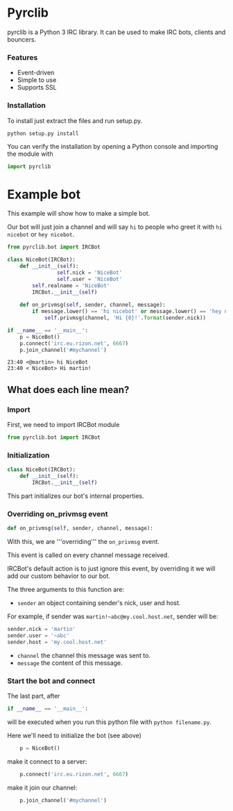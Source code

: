 # Pyrclib #

pyrclib is a Python 3 IRC library. It can be used to make IRC bots, clients and bouncers.

### Features ###

* Event-driven
* Simple to use
* Supports SSL 

### Installation ###

To install just extract the files and run setup.py.

```python setup.py install```

You can verify the installation by opening a Python console and importing the module with

```python
import pyrclib
```

# Example bot #

This example will show how to make a simple bot.

Our bot will just join a channel and will say `hi` to people who greet it with `hi nicebot` or `hey nicebot`.

```python
from pyrclib.bot import IRCBot

class NiceBot(IRCBot):
	def __init__(self):
                self.nick = 'NiceBot'
                self.user = 'NiceBot'
		self.realname = 'NiceBot'
		IRCBot.__init__(self)
	
	def on_privmsg(self, sender, channel, message):
		if message.lower() == 'hi nicebot' or message.lower() == 'hey nicebot':
			self.privmsg(channel, 'Hi {0}!'.format(sender.nick))

if __name__ == '__main__':
	p = NiceBot()
	p.connect('irc.eu.rizon.net', 6667)
	p.join_channel('#mychannel')
```

```
23:40 <@martin> hi NiceBot
23:40 < NiceBot> Hi martin!
```

## What does each line mean? ##

### Import ###

First, we need to import IRCBot module
```python
from pyrclib.bot import IRCBot
```

### Initialization ###

```python
class NiceBot(IRCBot):
	def __init__(self):
		IRCBot.__init__(self)
```

This part initializes our bot's internal properties.


### Overriding on_privmsg event ###

```python
def on_privmsg(self, sender, channel, message):
```

With this, we are '''overriding''' the `on_privmsg` event.

This event is called on every channel message received.

IRCBot's default action is to just ignore this event, by overriding it we will add our custom behavior to our bot.

The three arguments to this function are:

* `sender` an object containing sender's nick, user and host.

 For example, if sender was `martin!~abc@my.cool.host.net`, sender will be:
```python
sender.nick = 'martin'
sender.user = '~abc'
sender.host = 'my.cool.host.net'
```

* `channel` the channel this message was sent to.
* `message` the content of this message.

### Start the bot and connect ###

The last part, after

```python
if __name__ == '__main__':
```

will be executed when you run this python file with `python filename.py`.

Here we'll need to initialize the bot (see above)

```python
	p = NiceBot()
```

make it connect to a server:

```python
	p.connect('irc.eu.rizon.net', 6667)
```

make it join our channel:

```python
	p.join_channel('#mychannel')
```
